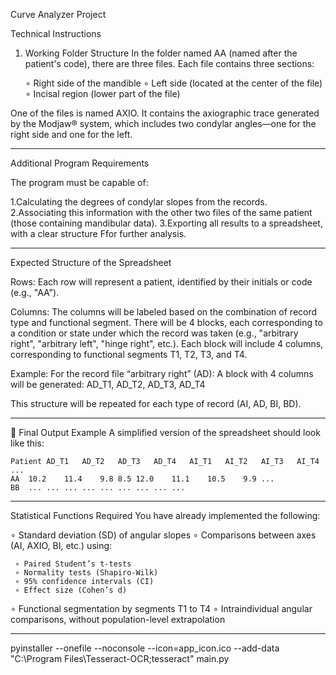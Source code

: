 Curve Analyzer Project

Technical Instructions

1. Working Folder Structure
In the folder named AA (named after the patient's code), there are three files.
Each file contains three sections:

    ∘ Right side of the mandible
    ∘ Left side (located at the center of the file)
    ∘ Incisal region (lower part of the file)

One of the files is named AXIO. It contains the axiographic trace generated by the Modjaw® system, which includes two condylar angles—one for the right side and one for the left.

---------------------------------------------------------------------------------------------------------------------------------------------------------------------

Additional Program Requirements

The program must be capable of:

1.Calculating the degrees of condylar slopes from the records.
2.Associating this information with the other two files of the same patient (those containing mandibular data).
3.Exporting all results to a spreadsheet, with a clear structure Ffor further analysis.

---------------------------------------------------------------------------------------------------------------------------------------------------------------------

Expected Structure of the Spreadsheet

Rows:
Each row will represent a patient, identified by their initials or code (e.g., "AA").

Columns:
The columns will be labeled based on the combination of record type and functional segment.
There will be 4 blocks, each corresponding to a condition or state under which the record was taken (e.g., "arbitrary right", "arbitrary left", "hinge right", etc.).
Each block will include 4 columns, corresponding to functional segments T1, T2, T3, and T4.

Example:
For the record file “arbitrary right” (AD):
A block with 4 columns will be generated:
AD_T1, AD_T2, AD_T3, AD_T4

This structure will be repeated for each type of record (AI, AD, BI, BD).

----------------------------------------------------------------------------------------------------------------------------------------------------------------------

📄 Final Output Example
A simplified version of the spreadsheet should look like this:

    Patient	AD_T1	AD_T2	AD_T3	AD_T4	AI_T1	AI_T2	AI_T3	AI_T4	...
    AA	10.2	11.4	9.8	8.5	12.0	11.1	10.5	9.9	...
    BB	...	...	...	...	...	...	...	...	...

----------------------------------------------------------------------------------------------------------------------------------------------------------------------

Statistical Functions Required
You have already implemented the following:

 ∘ Standard deviation (SD) of angular slopes
 ∘ Comparisons between axes (AI, AXIO, BI, etc.) using:

     ∘ Paired Student’s t-tests
     ∘ Normality tests (Shapiro-Wilk)
     ∘ 95% confidence intervals (CI)
     ∘ Effect size (Cohen’s d)

 ∘ Functional segmentation by segments T1 to T4
 ∘ Intraindividual angular comparisons, without population-level extrapolation



 ----------------------------------------------------------------------------------------------------------------------------------------------------------------------
 pyinstaller --onefile --noconsole --icon=app_icon.ico --add-data "C:\\Program Files\\Tesseract-OCR;tesseract" main.py
